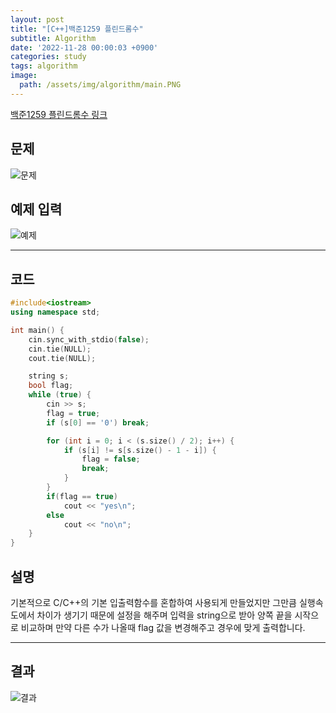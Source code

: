 ```yaml
---
layout: post
title: "[C++]백준1259 플린드롬수"
subtitle: Algorithm
date: '2022-11-28 00:00:03 +0900'
categories: study
tags: algorithm
image:
  path: /assets/img/algorithm/main.PNG
---
```


[백준1259 플린드롬수 링크](https://www.acmicpc.net/problem/1259)

<!--more-->

## 문제
![문제](/assets/img/algorithm/백준/문제-플린드롬수.PNG)

## 예제 입력
![예제](/assets/img/algorithm/백준/예제-플린드롬수.PNG)

---

## 코드
```cpp
#include<iostream>
using namespace std;

int main() {
    cin.sync_with_stdio(false);
    cin.tie(NULL);
    cout.tie(NULL);

    string s;
    bool flag;
    while (true) {
        cin >> s;
        flag = true;
        if (s[0] == '0') break;

        for (int i = 0; i < (s.size() / 2); i++) {
            if (s[i] != s[s.size() - 1 - i]) {
                flag = false;
                break;
            }
        }
        if(flag == true) 
            cout << "yes\n";
        else
            cout << "no\n";
    }
}
```
## 설명
기본적으로 C/C++의 기본 입출력함수를 혼합하여 사용되게 만들었지만 그만큼 실행속도에서 차이가 생기기 때문에 설정을 해주며 입력을 string으로 받아 양쪽 끝을 시작으로 비교하며 만약 다른 수가 나올때 flag 값을 변경해주고 경우에 맞게 출력합니다.

---

## 결과
![결과](/assets/img/algorithm/백준/결과-플린드롬수.PNG)